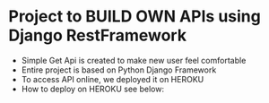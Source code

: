 # Project to BUILD OWN APIs using Django RestFramework

* Simple Get Api is created to make new user feel comfortable
* Entire project is based on Python Django Framework
* To access API online, we deployed it on HEROKU
* How to deploy on HEROKU see below: